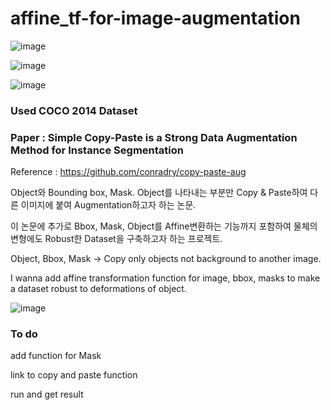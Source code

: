 # affine_tf-for-image-augmentation

![image](https://user-images.githubusercontent.com/65225823/121056068-c83a1a80-c7f8-11eb-954e-c999da4b87d8.png)

![image](https://user-images.githubusercontent.com/65225823/121056199-ef90e780-c7f8-11eb-9777-caf62c6cdd7d.png)

![image](https://user-images.githubusercontent.com/65225823/121058008-da1cbd00-c7fa-11eb-80af-392a4adc77e1.png)

### Used COCO 2014 Dataset

### Paper : Simple Copy-Paste is a Strong Data Augmentation Method for Instance Segmentation
Reference : https://github.com/conradry/copy-paste-aug

Object와 Bounding box, Mask. Object를 나타내는 부분만 Copy & Paste하여 다른 이미지에 붙여 Augmentation하고자 하는 논문.

이 논문에 추가로 Bbox, Mask, Object를 Affine변환하는 기능까지 포함하여 물체의 변형에도 Robust한 Dataset을 구축하고자 하는 프로젝트.


Object, Bbox, Mask -> Copy only objects not background to another image. 

I wanna add affine transformation function for image, bbox, masks to make a dataset robust to deformations of object.

![image](https://user-images.githubusercontent.com/65225823/121056820-91183900-c7f9-11eb-860d-f6f6ce332049.png)


### To do

add function for Mask

link to copy and paste function

run and get result
